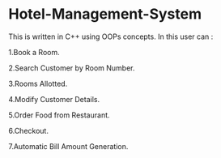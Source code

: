 # Hotel-Management-System
 
This is written in C++ using OOPs concepts. In this user can :

1.Book a Room.

2.Search Customer by Room Number.

3.Rooms Allotted.

4.Modify Customer Details.

5.Order Food from Restaurant.

6.Checkout.

7.Automatic Bill Amount Generation.
